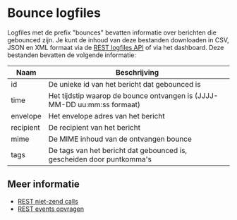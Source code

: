 # Bounce logfiles

Logfiles met de prefix "bounces" bevatten informatie over berichten die
gebounced zijn. Je kunt de inhoud van deze bestanden downloaden in CSV, JSON
en XML formaat via de [REST logfiles API](rest-logfiles) of via het dashboard.
Deze bestanden bevatten de volgende informatie:


| Naam        | Beschrijving                                                             |
| ----------- | ------------------------------------------------------------------------ |
| id          | De unieke id van het bericht dat gebounced is                            |
| time        | Het tijdstip waarop de bounce ontvangen is (JJJJ-MM-DD uu:mm:ss formaat) |
| envelope    | Het envelope adres van het bericht                                       |
| recipient   | De recipient van het bericht                                             |
| mime        | De MIME inhoud van de ontvangen bounce                                   |
| tags        | De tags van het bericht dat gebounced is, gescheiden door puntkomma's    |

## Meer informatie

* [REST niet-zend calls](./rest-other-calls)
* [REST events opvragen](./rest-events)
